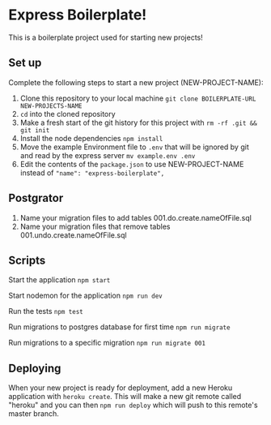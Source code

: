# Express Boilerplate!

This is a boilerplate project used for starting new projects!

## Set up

Complete the following steps to start a new project (NEW-PROJECT-NAME):

1. Clone this repository to your local machine `git clone BOILERPLATE-URL NEW-PROJECTS-NAME`
2. `cd` into the cloned repository
3. Make a fresh start of the git history for this project with `rm -rf .git && git init`
4. Install the node dependencies `npm install`
5. Move the example Environment file to `.env` that will be ignored by git and read by the express server `mv example.env .env`
6. Edit the contents of the `package.json` to use NEW-PROJECT-NAME instead of `"name": "express-boilerplate",`

## Postgrator

1. Name your migration files to add tables 001.do.create.nameOfFile.sql
2. Name your migration files that remove tables 001.undo.create.nameOfFile.sql

## Scripts

Start the application `npm start`

Start nodemon for the application `npm run dev`

Run the tests `npm test`

Run migrations to postgres database for first time `npm run migrate`

Run migrations to a specific migration `npm run migrate 001`

## Deploying

When your new project is ready for deployment, add a new Heroku application with `heroku create`. This will make a new git remote called "heroku" and you can then `npm run deploy` which will push to this remote's master branch.
